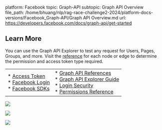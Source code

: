 platform: Facebook
topic: Graph-API
subtopic: Graph API Overview
file_path: /home/bhuang/nlp/rag-race-challenge2-2024/platform-docs-versions/Facebook_Graph-API/Graph API Overview.md
url: https://developers.facebook.com/docs/graph-api/get-started


## Learn More

You can use the Graph API Explorer to test any request for Users, Pages, Groups, and more. Visit the [reference](https://developers.facebook.com/docs/graph-api/reference) for each node or edge to determine the permission and access token type required.

|     |     |
| --- | --- |
| * [Access Token](https://developers.facebook.com/docs/facebook-login/access-tokens)<br>* [Facebook Login](https://developers.facebook.com/docs/facebook-login)<br>* [Facebook SDKs](https://developers.facebook.com/docs#apis-and-sdks) | * [Graph API References](https://developers.facebook.com/docs/graph-api/reference)<br>* [Graph API Explorer Guide](https://developers.facebook.com/docs/graph-api/guides/explorer)<br>* [Login Security](https://developers.facebook.com/docs/facebook-login/security)<br>* [Permissions Reference](https://developers.facebook.com/docs/permissions/reference) |

![](https://www.facebook.com/tr?id=675141479195042&ev=PageView&noscript=1)

![](https://www.facebook.com/tr?id=574561515946252&ev=PageView&noscript=1)

![](https://www.facebook.com/tr?id=1754628768090156&ev=PageView&noscript=1)
